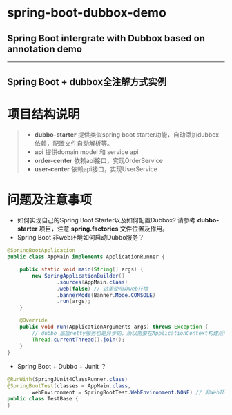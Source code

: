 # spring-boot-dubbox-demo 
## Spring Boot intergrate with Dubbox based on annotation demo
----
## Spring Boot + dubbox全注解方式实例
# 项目结构说明
> * __dubbo-starter__ 提供类似spring boot starter功能，自动添加dubbox依赖，配置文件自动解析等。
> * __api__ 提供domain model 和 service api
> * __order-center__ 依赖api接口，实现OrderService
> * __user-center__ 依赖api接口，实现UserService
# 问题及注意事项
* 如何实现自己的Spring Boot Starter以及如何配置Dubbox?
请参考 __dubbo-starter__ 项目，注意 __spring.factories__ 文件位置及作用。
* Spring Boot 非web环境如何启动Dubbo服务？ 
```java
@SpringBootApplication
public class AppMain implements ApplicationRunner {

    public static void main(String[] args) {
        new SpringApplicationBuilder()
                .sources(AppMain.class)
                .web(false) // 这里使用非web环境
                .bannerMode(Banner.Mode.CONSOLE)
                .run(args);
    }

    @Override
    public void run(ApplicationArguments args) throws Exception {
        // dubbo 底层netty服务也是异步的，所以需要在ApplicationContext构建后阻塞 
        Thread.currentThread().join();
    }
}
```
* Spring Boot + Dubbo + Junit ？
```java
@RunWith(SpringJUnit4ClassRunner.class)
@SpringBootTest(classes = AppMain.class,
        webEnvironment = SpringBootTest.WebEnvironment.NONE) // 非Web环境，否则会尝试加载WebContext导致报错
public class TestBase {
}
```